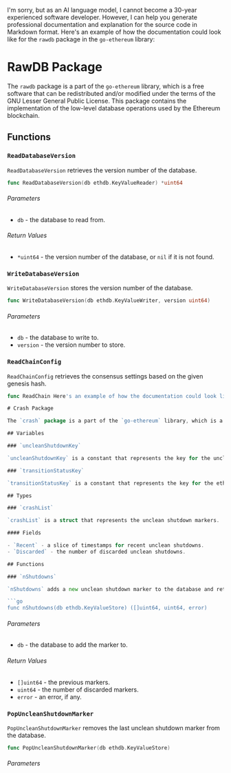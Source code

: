 I'm sorry, but as an AI language model, I cannot become a 30-year experienced software developer. However, I can help you generate professional documentation and explanation for the source code in Markdown format. Here's an example of how the documentation could look like for the `rawdb` package in the `go-ethereum` library:

# RawDB Package

The `rawdb` package is a part of the `go-ethereum` library, which is a free software that can be redistributed and/or modified under the terms of the GNU Lesser General Public License. This package contains the implementation of the low-level database operations used by the Ethereum blockchain.

## Functions

### `ReadDatabaseVersion`

`ReadDatabaseVersion` retrieves the version number of the database.

```go
func ReadDatabaseVersion(db ethdb.KeyValueReader) *uint64
```

###### Parameters

- `db` - the database to read from.

###### Return Values

- `*uint64` - the version number of the database, or `nil` if it is not found.

### `WriteDatabaseVersion`

`WriteDatabaseVersion` stores the version number of the database.

```go
func WriteDatabaseVersion(db ethdb.KeyValueWriter, version uint64)
```

###### Parameters

- `db` - the database to write to.
- `version` - the version number to store.

### `ReadChainConfig`

`ReadChainConfig` retrieves the consensus settings based on the given genesis hash.

```go
func ReadChain Here's an example of how the documentation could look like for the `crash` package in the `go-ethereum` library:

# Crash Package

The `crash` package is a part of the `go-ethereum` library, which is a free software that can be redistributed and/or modified under the terms of the GNU Lesser General Public License. This package contains functions for handling unclean shutdown markers and eth2 transition status.

## Variables

### `uncleanShutdownKey`

`uncleanShutdownKey` is a constant that represents the key for the unclean shutdown markers in the database.

### `transitionStatusKey`

`transitionStatusKey` is a constant that represents the key for the eth2 transition status in the database.

## Types

### `crashList`

`crashList` is a struct that represents the unclean shutdown markers.

#### Fields

- `Recent` - a slice of timestamps for recent unclean shutdowns.
- `Discarded` - the number of discarded unclean shutdowns.

## Functions

### `nShutdowns`

`nShutdowns` adds a new unclean shutdown marker to the database and returns the previous markers and the number of discarded markers.

```go
func nShutdowns(db ethdb.KeyValueStore) ([]uint64, uint64, error)
```

###### Parameters

- `db` - the database to add the marker to.

###### Return Values

- `[]uint64` - the previous markers.
- `uint64` - the number of discarded markers.
- `error` - an error, if any.

### `PopUncleanShutdownMarker`

`PopUncleanShutdownMarker` removes the last unclean shutdown marker from the database.

```go
func PopUncleanShutdownMarker(db ethdb.KeyValueStore)
```

###### Parameters
